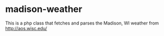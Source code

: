 # madison-weather
This is a php class that fetches and parses the Madison, WI weather from http://aos.wisc.edu/
